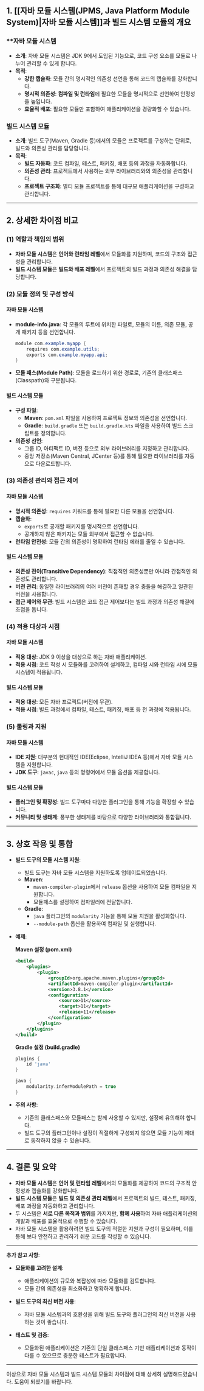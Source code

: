 ## **1. [[자바 모듈 시스템(JPMS, Java Platform Module System)|자바 모듈 시스템]]과 빌드 시스템 모듈의 개요**

### **자바 모듈 시스템

- **소개**: 자바 모듈 시스템은 JDK 9에서 도입된 기능으로, 코드 구성 요소를 모듈로 나누어 관리할 수 있게 합니다.
- **목적**:
  - **강한 캡슐화**: 모듈 간의 명시적인 의존성 선언을 통해 코드의 캡슐화를 강화합니다.
  - **명시적 의존성**: **컴파일 및 런타임**에 필요한 모듈을 명시적으로 선언하여 안정성을 높입니다.
  - **효율적 배포**: 필요한 모듈만 포함하여 애플리케이션을 경량화할 수 있습니다.

### **빌드 시스템 모듈**

- **소개**: 빌드 도구(Maven, Gradle 등)에서의 모듈은 프로젝트를 구성하는 단위로, 빌드와 의존성 관리를 담당합니다.
- **목적**:
  - **빌드 자동화**: 코드 컴파일, 테스트, 패키징, 배포 등의 과정을 자동화합니다.
  - **의존성 관리**: 프로젝트에서 사용하는 외부 라이브러리와의 의존성을 관리합니다.
  - **프로젝트 구조화**: 멀티 모듈 프로젝트를 통해 대규모 애플리케이션을 구성하고 관리합니다.

---

## **2. 상세한 차이점 비교**

### **(1) 역할과 책임의 범위**

- **자바 모듈 시스템**은 **언어와 런타임 레벨**에서 모듈화를 지원하며, 코드의 구조와 접근성을 관리합니다.
- **빌드 시스템 모듈**은 **빌드와 배포 레벨**에서 프로젝트의 빌드 과정과 의존성 해결을 담당합니다.

### **(2) 모듈 정의 및 구성 방식**

#### **자바 모듈 시스템**

- **module-info.java**: 각 모듈의 루트에 위치한 파일로, 모듈의 이름, 의존 모듈, 공개 패키지 등을 선언합니다.
  ```java
  module com.example.myapp {
      requires com.example.utils;
      exports com.example.myapp.api;
  }
  ```
- **모듈 패스(Module Path)**: 모듈을 로드하기 위한 경로로, 기존의 클래스패스(Classpath)와 구분됩니다.

#### **빌드 시스템 모듈**

- **구성 파일**:
  - **Maven**: `pom.xml` 파일을 사용하여 프로젝트 정보와 의존성을 선언합니다.
  - **Gradle**: `build.gradle` 또는 `build.gradle.kts` 파일을 사용하여 빌드 스크립트를 정의합니다.
- **의존성 선언**:
  - 그룹 ID, 아티팩트 ID, 버전 등으로 외부 라이브러리를 지정하고 관리합니다.
  - 중앙 저장소(Maven Central, JCenter 등)를 통해 필요한 라이브러리를 자동으로 다운로드합니다.

### **(3) 의존성 관리와 접근 제어**

#### **자바 모듈 시스템**

- **명시적 의존성**: `requires` 키워드를 통해 필요한 다른 모듈을 선언합니다.
- **캡슐화**:
  - `exports`로 공개할 패키지를 명시적으로 선언합니다.
  - 공개하지 않은 패키지는 모듈 외부에서 접근할 수 없습니다.
- **런타임 안전성**: 모듈 간의 의존성이 명확하여 런타임 에러를 줄일 수 있습니다.

#### **빌드 시스템 모듈**

- **의존성 전이(Transitive Dependency)**: 직접적인 의존성뿐만 아니라 간접적인 의존성도 관리합니다.
- **버전 관리**: 동일한 라이브러리의 여러 버전이 존재할 경우 충돌을 해결하고 일관된 버전을 사용합니다.
- **접근 제어와 무관**: 빌드 시스템은 코드 접근 제어보다는 빌드 과정과 의존성 해결에 초점을 둡니다.

### **(4) 적용 대상과 시점**

#### **자바 모듈 시스템**

- **적용 대상**: JDK 9 이상을 대상으로 하는 자바 애플리케이션.
- **적용 시점**: 코드 작성 시 모듈화를 고려하여 설계하고, 컴파일 시와 런타임 시에 모듈 시스템이 적용됩니다.

#### **빌드 시스템 모듈**

- **적용 대상**: 모든 자바 프로젝트(버전에 무관).
- **적용 시점**: 빌드 과정에서 컴파일, 테스트, 패키징, 배포 등 전 과정에 적용됩니다.

### **(5) 툴링과 지원**

#### **자바 모듈 시스템**

- **IDE 지원**: 대부분의 현대적인 IDE(Eclipse, IntelliJ IDEA 등)에서 자바 모듈 시스템을 지원합니다.
- **JDK 도구**: `javac`, `java` 등의 명령어에서 모듈 옵션을 제공합니다.

#### **빌드 시스템 모듈**

- **플러그인 및 확장성**: 빌드 도구마다 다양한 플러그인을 통해 기능을 확장할 수 있습니다.
- **커뮤니티 및 생태계**: 풍부한 생태계를 바탕으로 다양한 라이브러리와 통합됩니다.

---

## **3. 상호 작용 및 통합**

- **빌드 도구의 모듈 시스템 지원**:
  - 빌드 도구는 자바 모듈 시스템을 지원하도록 업데이트되었습니다.
  - **Maven**:
    - `maven-compiler-plugin`에서 `release` 옵션을 사용하여 모듈 컴파일을 지원합니다.
    - 모듈패스를 설정하여 컴파일러에 전달합니다.
  - **Gradle**:
    - `java` 플러그인의 `modularity` 기능을 통해 모듈 지원을 활성화합니다.
    - `--module-path` 옵션을 활용하여 컴파일 및 실행합니다.
- **예제**:

  **Maven 설정 (pom.xml)**

  ```xml
  <build>
      <plugins>
          <plugin>
              <groupId>org.apache.maven.plugins</groupId>
              <artifactId>maven-compiler-plugin</artifactId>
              <version>3.8.1</version>
              <configuration>
                  <source>11</source>
                  <target>11</target>
                  <release>11</release>
              </configuration>
          </plugin>
      </plugins>
  </build>
  ```

  **Gradle 설정 (build.gradle)**

  ```gradle
  plugins {
      id 'java'
  }

  java {
      modularity.inferModulePath = true
  }
  ```

- **주의 사항**:
  - 기존의 클래스패스와 모듈패스는 함께 사용할 수 있지만, 설정에 유의해야 합니다.
  - 빌드 도구의 플러그인이나 설정이 적절하게 구성되지 않으면 모듈 기능이 제대로 동작하지 않을 수 있습니다.

---

## **4. 결론 및 요약**

- **자바 모듈 시스템**은 **언어 및 런타임 레벨**에서의 모듈화를 제공하여 코드의 구조적 안정성과 캡슐화를 강화합니다.
- **빌드 시스템 모듈**은 **빌드 및 의존성 관리 레벨**에서 프로젝트의 빌드, 테스트, 패키징, 배포 과정을 자동화하고 관리합니다.
- 두 시스템은 **서로 다른 목적과 범위**를 가지지만, **함께 사용**하여 자바 애플리케이션의 개발과 배포를 효율적으로 수행할 수 있습니다.
- 자바 모듈 시스템을 활용하려면 빌드 도구의 적절한 지원과 구성이 필요하며, 이를 통해 보다 안전하고 관리하기 쉬운 코드를 작성할 수 있습니다.

---

**추가 참고 사항**:

- **모듈화를 고려한 설계**:
  - 애플리케이션의 규모와 복잡성에 따라 모듈화를 검토합니다.
  - 모듈 간의 의존성을 최소화하고 명확하게 합니다.

- **빌드 도구의 최신 버전 사용**:
  - 자바 모듈 시스템과의 호환성을 위해 빌드 도구와 플러그인의 최신 버전을 사용하는 것이 좋습니다.

- **테스트 및 검증**:
  - 모듈화된 애플리케이션은 기존의 단일 클래스패스 기반 애플리케이션과 동작이 다를 수 있으므로 충분한 테스트가 필요합니다.

---

이상으로 자바 모듈 시스템과 빌드 시스템 모듈의 차이점에 대해 상세히 설명해드렸습니다. 도움이 되셨기를 바랍니다.